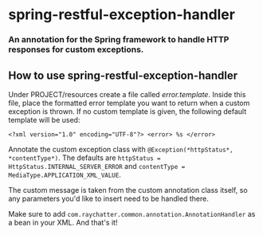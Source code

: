 # spring-restful-exception-handler
### An annotation for the Spring framework to handle HTTP responses for custom exceptions.

## How to use spring-restful-exception-handler
Under PROJECT/resources create a file called *error.template*. Inside this file, place the formatted error template you want to return when a custom exception is thrown. If no custom template is given, the following default template will be used:

```<?xml version="1.0" encoding="UTF-8"?> <error> %s </error>```

Annotate the custom exception class with `@Exception(*httpStatus*, *contentType*)`.
The defaults are `httpStatus = HttpStatus.INTERNAL_SERVER_ERROR` and `contentType = MediaType.APPLICATION_XML_VALUE`.

The custom message is taken from the custom annotation class itself, so any parameters you'd like to insert need to be handled there.

Make sure to add `com.raychatter.common.annotation.AnnotationHandler` as a bean in your XML.
And that's it!


